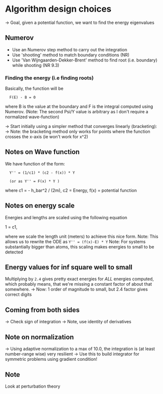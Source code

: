 # Algorithm design choices

-> Goal, given a potential function, we want to find the energy eigenvalues

## Numerov
- Use an Numerov step method to carry out the integration
- Use 'shooting' method to match boundary conditions (NR)
- Use 'Van Wijngaarden-Dekker-Brent' method to find root (i.e. boundary) while shooting (NR 9.3)

### Finding the energy (i.e finding roots)
Basically, the function will be

```
  F(E) - B = 0
```
where B is the value at the boundary and F is the integral computed using Numerov. (Note: The second
Psi/Y value is arbitrary as I don't require a normalized wave-function)

-> Start initially using a simpler method that converges linearly (bracketing):
-> Note: the bracketing method only works for points where the function crosses the x-axis (ie won't
work for x^2)


## Notes on Wave function
We have function of the form:

```
  Y'' = (1/c1) * (c2 - f(x)) * Y

  (or as Y'' = F(x) * Y )
```

where c1 = - h_bar^2 / (2m), c2 = Energy, f(x) = potential function

## Notes on energy scale
Energies and lengths are scaled using the following equation

1 = c1,

where we scale the length unit (meters) to achieve this nice form.
Note: This allows us to rewrite the ODE as `Y'' = (f(x)-E) * Y`
Note: For systems substantially bigger than atoms, this scaling makes
      energies to small to be detected

## Energy values for inf square well to small
Multiplying by `2.4` gives pretty exact energies for *ALL* energies computed,
which probably means, that we're missing a constant factor of about that somewhere.
-> Now: 1 order of magnitude to small, but 2.4 factor gives correct digits

## Coming from both sides
-> Check sign of integration
-> Note, use identity of derivatives

## Note on normalization
-> Using adaptive normalization to a max of 10.0, the
   integration is (at least number-range wise) very resilient
   -> Use this to build integrator for symmetric problems using
      gradient condition!

## Note
Look at perturbation theory